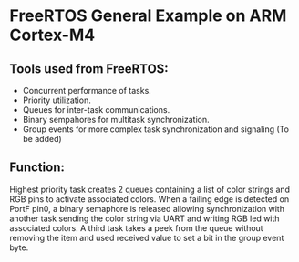 # FreeRTOS General Example on ARM Cortex-M4
## Tools used from FreeRTOS:
 * Concurrent performance of tasks.
 * Priority utilization.
 * Queues for inter-task communications.
 * Binary sempahores for multitask synchronization.
 * Group events for more complex task synchronization and signaling (To be added)
 
## Function:
  Highest priority task creates 2 queues containing a list of color strings and RGB pins to activate associated colors.
  When a failing edge is detected on PortF pin0, a binary semaphore is released allowing synchronization with another task sending the color string via UART and writing RGB led with associated colors.
  A third task takes a peek from the queue without removing the item and used received value to set a bit in the group event byte.
